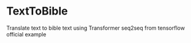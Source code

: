 # TextToBible
Translate text to bible text using Transformer seq2seq from tensorflow official example
